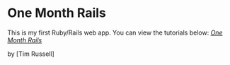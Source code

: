 # One Month Rails

This is my first Ruby/Rails web app. You can view the tutorials below:
[*One Month Rails*](http://onemonthrails.com)

by [Tim Russell]